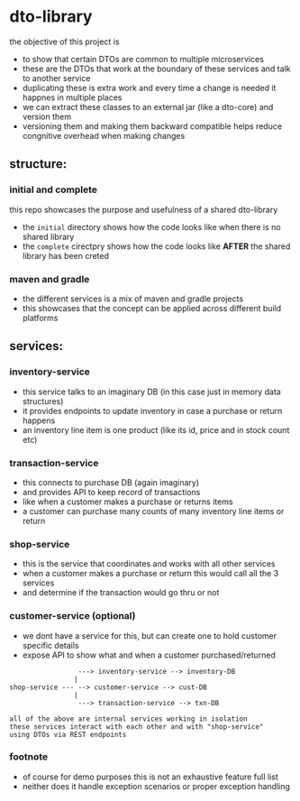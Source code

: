 # dto-library
the objective of this project is
- to show that certain DTOs are common to multiple microservices
- these are the DTOs that work at the boundary of these services and talk to another service
- duplicating these is extra work and every time a change is needed it happnes in multiple places
- we can extract these classes to an external jar (like a dto-core) and version them
- versioning them and making them backward compatible helps reduce congnitive overhead when making changes

## structure:

### initial and complete
this repo showcases the purpose and usefulness of a shared dto-library
- the ```initial``` directory shows how the code looks like when there is no shared library
- the ```complete``` cirectpry shows how the code looks like **AFTER** the shared library has been creted

### maven and gradle
- the different services is a mix of maven and gradle projects
- this showcases that the concept can be applied across different build platforms

## services:

### inventory-service
- this service talks to an imaginary DB (in this case just in memory data structures)
- it provides endpoints to update inventory in case a purchase or return happens
- an inventory line item is one product (like its id, price and in stock count etc)

### transaction-service
- this connects to purchase DB (again imaginary)
- and provides API to keep record of transactions
- like when a customer makes a purchase or returns items
- a customer can purchase many counts of many inventory line items or return

### shop-service
- this is the service that coordinates and works with all other services
- when a customer makes a purchase or return this would call all the 3 services
- and determine if the transaction would go thru or not

### customer-service (optional)
- we dont have a service for this, but can create one to hold customer specific details
- expose API to show what and when a customer purchased/returned

```
                 ---> inventory-service --> inventory-DB
                |
shop-service --- --> customer-service --> cust-DB
                |
                 ---> transaction-service --> txn-DB
```
```
all of the above are internal services working in isolation
these services interact with each other and with "shop-service"
using DTOs via REST endpoints 
```

### footnote
- of course for demo purposes this is not an exhaustive feature full list
- neither does it handle exception scenarios or proper exception handling
